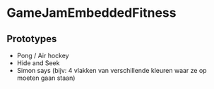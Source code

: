 # GameJamEmbeddedFitness

## Prototypes
- Pong / Air hockey
- Hide and Seek
- Simon says (bijv: 4 vlakken van verschillende kleuren waar ze op moeten gaan staan)